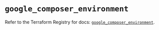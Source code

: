 # `google_composer_environment`

Refer to the Terraform Registry for docs: [`google_composer_environment`](https://registry.terraform.io/providers/hashicorp/google/6.11.0/docs/resources/composer_environment).
